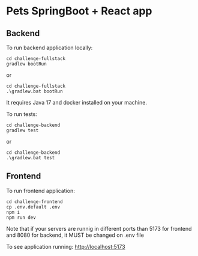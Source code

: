 # Pets SpringBoot + React app

## Backend

To run backend application locally:
```
cd challenge-fullstack
gradlew bootRun
```
or
```
cd challenge-fullstack
.\gradlew.bat bootRun
```

It requires Java 17 and docker installed on your machine. 

To run tests:
```
cd challenge-backend
gradlew test
``` 
or
``` 
cd challenge-backend
.\gradlew.bat test
``` 

## Frontend

To run frontend application:
```
cd challenge-frontend
cp .env.default .env
npm i
npm run dev
```

Note that if your servers are runnig in different ports than 5173 for frontend and 8080 for backend, it MUST be changed on .env file

To see application running: [http://localhost:5173](http://localhost:5173)